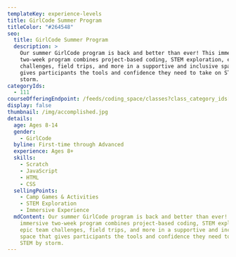 ```yaml
---
templateKey: experience-levels
title: GirlCode Summer Program
titleColor: "#264548"
seo:
  title: GirlCode Summer Program
  description: >
    Our summer GirlCode program is back and better than ever! This immersive
    two-week program combines project-based coding, STEM exploration, epic team
    challenges, field trips, and more in a supportive and inclusive space that
    gives participants the tools and confidence they need to take on STEM by
    storm.
categoryIds:
  - 111
courseOfferingEndpoint: /feeds/coding_space/classes?class_category_ids[]=111
display: false
thumbnail: /img/accomplished.jpg
details:
  age: Ages 8-14
  gender:
    - GirlCode
  byline: First-time through Advanced
  experience: Ages 8+
  skills:
    - Scratch
    - JavaScript
    - HTML
    - CSS
  sellingPoints:
    - Camp Games & Activities
    - STEM Exploration
    - Immersive Experience
  mdContent: Our summer GirlCode program is back and better than ever! This
    immersive two-week program combines project-based coding, STEM exploration,
    epic team challenges, field trips, and more in a supportive and inclusive
    space that gives participants the tools and confidence they need to take on
    STEM by storm.
---
```

